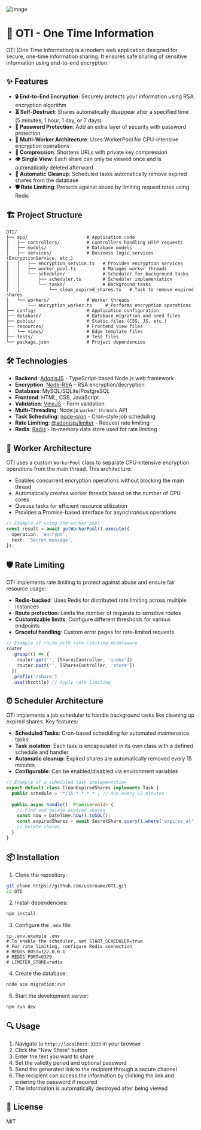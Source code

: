 ![image](https://github.com/user-attachments/assets/9a826cc7-68e1-4453-9453-524b9a1e4e2a)

# 🔐 OTI - One Time Information

OTI (One Time Information) is a modern web application designed for secure, one-time information sharing. It ensures safe sharing of sensitive information using end-to-end encryption.

## ✨ Features

- **🔒 End-to-End Encryption**: Securely protects your information using RSA encryption algorithm
- **⏳ Self-Destruct**: Shares automatically disappear after a specified time (5 minutes, 1 hour, 1 day, or 7 days)
- **🔑 Password Protection**: Add an extra layer of security with password protection
- **🚀 Multi-Worker Architecture**: Uses WorkerPool for CPU-intensive encryption operations
- **💨 Compression**: Shortens URLs with private key compression
- **👁️ Single View**: Each share can only be viewed once and is automatically deleted afterward
- **🧹 Automatic Cleanup**: Scheduled tasks automatically remove expired shares from the database
- **🛡️ Rate Limiting**: Protects against abuse by limiting request rates using Redis

## 🏗️ Project Structure

```
OTI/
├── app/                      # Application code
│   ├── controllers/          # Controllers handling HTTP requests
│   ├── models/               # Database models
│   ├── services/             # Business logic services (EncryptionService, etc.)
│   │   ├── encryption_service.ts   # Provides encryption services
│   │   ├── worker_pool.ts          # Manages worker threads
│   │   └── scheduler/              # Scheduler for background tasks
│   │       ├── scheduler.ts        # Scheduler implementation
│   │       └── tasks/              # Background tasks
│   │           └── clean_expired_shares.ts   # Task to remove expired shares
│   └── workers/              # Worker threads
│       └── encryption_worker.ts     # Performs encryption operations
├── config/                   # Application configuration
├── database/                 # Database migration and seed files
├── public/                   # Static files (CSS, JS, etc.)
├── resources/                # Frontend view files
│   └── views/                # Edge template files
├── tests/                    # Test files
└── package.json              # Project dependencies
```

## 🛠️ Technologies

- **Backend**: [AdonisJS](https://adonisjs.com/) - TypeScript-based Node.js web framework
- **Encryption**: [Node-RSA](https://www.npmjs.com/package/node-rsa) - RSA encryption/decryption
- **Database**: MySQL/SQLite/PostgreSQL
- **Frontend**: HTML, CSS, JavaScript
- **Validation**: [VineJS](https://vinejs.dev/) - Form validation
- **Multi-Threading**: Node.js `worker_threads` API
- **Task Scheduling**: [node-cron](https://www.npmjs.com/package/node-cron) - Cron-style job scheduling
- **Rate Limiting**: [@adonisjs/limiter](https://docs.adonisjs.com/guides/security/rate-limiting) - Request rate limiting
- **Redis**: [Redis](https://redis.io/) - In-memory data store used for rate limiting

## 🚀 Worker Architecture

OTI uses a custom `WorkerPool` class to separate CPU-intensive encryption operations from the main thread. This architecture:

- Enables concurrent encryption operations without blocking the main thread
- Automatically creates worker threads based on the number of CPU cores
- Queues tasks for efficient resource utilization
- Provides a Promise-based interface for asynchronous operations

```typescript
// Example of using the worker pool
const result = await getWorkerPool().execute({
  operation: 'encrypt',
  text: 'Secret message',
});
```

## 🛡️ Rate Limiting

OTI implements rate limiting to protect against abuse and ensure fair resource usage:

- **Redis-backed**: Uses Redis for distributed rate limiting across multiple instances
- **Route protection**: Limits the number of requests to sensitive routes
- **Customizable limits**: Configure different thresholds for various endpoints
- **Graceful handling**: Custom error pages for rate-limited requests

```typescript
// Example of route with rate limiting middleware
router
  .group(() => {
    router.get('', [SharesController, 'index'])
    router.post('', [SharesController, 'store'])
  })
  .prefix('/share')
  .use(throttle) // Apply rate limiting
```

## ⏰ Scheduler Architecture

OTI implements a job scheduler to handle background tasks like cleaning up expired shares. Key features:

- **Scheduled Tasks**: Cron-based scheduling for automated maintenance tasks
- **Task isolation**: Each task is encapsulated in its own class with a defined schedule and handler
- **Automatic cleanup**: Expired shares are automatically removed every 15 minutes
- **Configurable**: Can be enabled/disabled via environment variables

```typescript
// Example of a scheduled task implementation
export default class CleanExpiredShares implements Task {
  public schedule = '*/15 * * * *'; // Run every 15 minutes
  
  public async handle(): Promise<void> {
    // Find and delete expired shares
    const now = DateTime.now().toSQL();
    const expiredShares = await SecretShare.query().where('expires_at', '<', now);
    // Delete shares...
  }
}
```

## 📦 Installation

1. Clone the repository:
```bash
git clone https://github.com/username/OTI.git
cd OTI
```

2. Install dependencies:
```bash
npm install
```

3. Configure the `.env` file:
```
cp .env.example .env
# To enable the scheduler, set START_SCHEDULER=true
# For rate limiting, configure Redis connection
# REDIS_HOST=127.0.0.1
# REDIS_PORT=6379
# LIMITER_STORE=redis
```

4. Create the database:
```bash
node ace migration:run
```

5. Start the development server:
```bash
npm run dev
```

## 🔍 Usage

1. Navigate to `http://localhost:3333` in your browser
2. Click the "New Share" button
3. Enter the text you want to share
4. Set the validity period and optional password
5. Send the generated link to the recipient through a secure channel
6. The recipient can access the information by clicking the link and entering the password if required
7. The information is automatically destroyed after being viewed

## 📄 License

MIT
